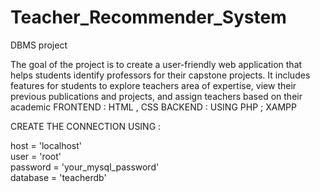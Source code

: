 # Teacher_Recommender_System
DBMS project 

The goal of the project is to create a user-friendly web application that helps students identify professors for their capstone projects. 
It includes features for students to explore teachers area of expertise, view their previous publications and projects, and assign teachers based on their academic 
FRONTEND : HTML , CSS 
 BACKEND : USING PHP ; XAMPP

CREATE THE CONNECTION USING :

host = 'localhost'  
user = 'root'  
password = 'your_mysql_password'  
database = 'teacherdb' 


